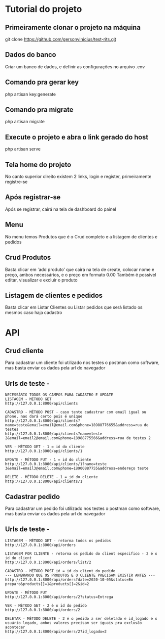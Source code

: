# Tutorial do projeto

## Primeiramente clonar o projeto na máquina
git clone https://github.com/gersonvinicius/test-rits.git

## Dados do banco
Criar um banco de dados, e definir as configurações no arquivo .env

## Comando pra gerar key
php artisan key:generate

## Comando pra migrate
php artisan migrate

## Execute o projeto e abra o link gerado do host
php artisan serve

## Tela home do projeto
No canto superior direito existem 2 links, login e register, primeiramente registre-se

## Após registrar-se
Após se registrar, cairá na tela de dashboard do painel

## Menu
No menu temos Produtos que é o Crud completo e a listagem de clientes e pedidos

## Crud Produtos
Basta clicar em 'add produto' que cairá na tela de create, colocar nome e preço, ambos necessários, e o preço em formato 0.00
Também é possivel editar, visualizar e excluir o produto

## Listagem de clientes e pedidos
Basta clicar em Listar Clientes ou Listar pedidos que será listado os mesmos caso haja cadastro

# API

## Crud cliente
Para cadastrar um cliente foi utilizado nos testes o postman como software, mas basta enviar os dados pela url do navegador

## Urls de teste -
    NECESSÁRIO TODOS OS CAMPOS PARA CADASTRO E UPDATE
    LISTAGEM - MÉTODO GET
    http://127.0.0.1:8000/api/clients

    CADASTRO - MÉTODO POST - caso tente cadastrar com email igual ou phone, nao dará certo pois é unique
    http://127.0.0.1:8000/api/clients?name=teste&email=email@email.com&phone=18988776655&address=rua de testes
    http://127.0.0.1:8000/api/clients?name=teste 2&email=email2@email.com&phone=18988775566&address=rua de testes 2
    
    VER - MÉTODO GET - 1 = id do cliente
    http://127.0.0.1:8000/api/clients/1

    UPDATE - MÉTODO PUT - 1 = id do cliente
    http://127.0.0.1:8000/api/clients/1?name=teste 3&email=email3@email.com&phone=18900887755&address=endereço teste

    DELETE - MÉTODO DELETE - 1 = id do cliente
    http://127.0.0.1:8000/api/clients/1

## Cadastrar pedido
Para cadastrar um pedido foi utilizado nos testes o postman como software, mas basta enviar os dados pela url do navegador

## Urls de teste - 
    LISTAGEM - MÉTODO GET - retorna todos os pedidos
    http://127.0.0.1:8000/api/orders

    LISTAGEM POR CLIENTE - retorna os pedido do client especifico - 2 é o id do client 
    http://127.0.0.1:8000/api/orders/list/2

    CADASTRO - MÉTODO POST id = id do client do pedido
    --- LEMBRANDO QUE OS PRODUTOS E O CLIENTE PRECISAM EXISTIR ANTES --- 
    http://127.0.0.1:8000/api/orders?date=2020-10-05&status=Em preparo&products[]=1&products[]=2&id=2

    UPDATE - MÉTODO PUT
    http://127.0.0.1:8000/api/orders/2?status=Entrega

    VER - MÉTODO GET - 2 é o id do pedido
    http://127.0.0.1:8000/api/orders/2

    DELETAR - MÉTODO DELETE - 2 é o pedido a ser deletado e id_logado é o usuário logado, ambos valores precisam ser iguais pra exclusão acontecer
    http://127.0.0.1:8000/api/orders/2?id_logado=2
